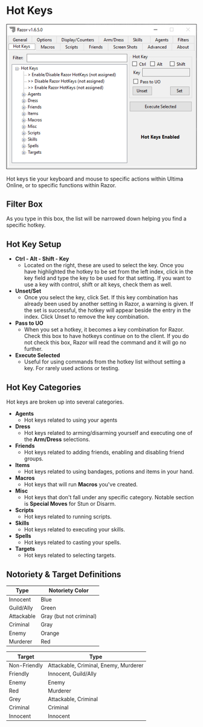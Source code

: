 # Hot Keys

![displayscounters](images/hotkeys.png)

Hot keys tie your keyboard and mouse to specific actions within Ultima Online, or to specific functions within Razor.

## Filter Box

As you type in this box, the list will be narrowed down helping you find a specific hotkey.

## Hot Key Setup

- **Ctrl - Alt - Shift - Key**
    - Located on the right, these are used to select the key. Once you have highlighted the hotkey to be set from the left index, click in the key field and type the key to be used for that setting. If you want to use a key with control, shift or alt keys, check them as well.
- **Unset/Set**
    - Once you select the key, click Set. If this key combination has already been used by another setting in Razor, a warning is given. If the set is successful, the hotkey will appear beside the entry in the index. Click Unset to remove the key combination.
- **Pass to UO**
    - When you set a hotkey, it becomes a key combination for Razor. Check this box to have hotkeys continue on to the client. If you do not check this box, Razor will read the command and it will go no further.
- **Execute Selected**
    - Useful for using commands from the hotkey list without setting a key. For rarely used actions or testing.

## Hot Key Categories

Hot keys are broken up into several categories.

- **Agents**
    - Hot keys related to using your agents
- **Dress**
    - Hot keys related to arming/disarming yourself and executing one of the **Arm/Dress** selections.
- **Friends**
    - Hot keys related to adding friends, enabling and disabling friend groups.
- **Items**
    - Hot keys related to using bandages, potions and items in your hand.
- **Macros**
    - Hot keys that will run **Macros** you've created.
- **Misc**
    - Hot keys that don't fall under any specific category. Notable section is **Special Moves** for Stun or Disarm.
- **Scripts**
    - Hot keys related to running scripts.
- **Skills**
    - Hot keys related to executing your skills.
- **Spells**
    - Hot keys related to casting your spells.
- **Targets**
    - Hot keys related to selecting targets.

## Notoriety & Target Definitions

| Type       | Notoriety Color         |
| ---------- | ----------------------- |
| Innocent   | Blue                    |
| Guild/Ally | Green                   |
| Attackable | Gray (but not criminal) |
| Criminal   | Gray                    |
| Enemy      | Orange                  |
| Murderer   | Red                     |

| Target       | Type                                  |
| ------------ | ------------------------------------- |
| Non-Friendly | Attackable, Criminal, Enemy, Murderer |
| Friendly     | Innocent, Guild/Ally                  |
| Enemy        | Enemy                                 |
| Red          | Murderer                              |
| Grey         | Attackable, Criminal                  |
| Criminal     | Criminal                              |
| Innocent     | Innocent                              |
